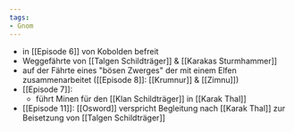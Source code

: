 ```yaml
---
tags:
- Gnom
---
```


- in [[Episode 6]] von Kobolden befreit
- Weggefährte von [[Talgen Schildträger]] & [[Karakas Sturmhammer]]
- auf der Fährte eines "bösen Zwerges" der mit einem Elfen zusammenarbeitet ([[Episode 8]]: [[Krumnur]] & [[Zimnu]])
- [[Episode 7]]:
	- führt Minen für den [[Klan Schildträger]] in [[Karak Thal]]
- [[Episode 11]]: [[Osword]] verspricht Begleitung nach [[Karak Thal]] zur Beisetzung von [[Talgen Schildträger]]
